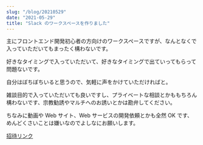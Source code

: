 ```yaml
---
slug: "/blog/20210529"
date: "2021-05-29"
title: "Slack のワークスペースを作りました"
---
```


主にフロントエンド開発初心者の方向けのワークスペースですが、なんとなくで入っていただいてもまったく構わないです。

好きなタイミングで入っていただいて、好きなタイミングで出ていってもらって問題ないです。

自分はぼちぼちいると思うので、気軽に声をかけていただければと。

雑談目的で入っていただいても良いですし、プライベートな相談とかももちろん構わないです、宗教勧誘やマルチへのお誘いとかは勘弁してください。

ちなみに動画や Web サイト、Web サービスの開発依頼とかも全然 OK です、めんどくさいことは嫌いなのでよしなにお願いします。

[招待リンク](https://join.slack.com/t/kk-web-hq/shared_invite/zt-zf4pqzow-csAbIKMA9fp7ocQxZgydCw)
